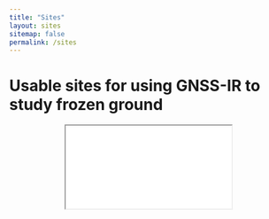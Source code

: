 ```yaml
---
title: "Sites"
layout: sites
sitemap: false
permalink: /sites
---
```


# Usable sites for using GNSS-IR to study frozen ground

<div style="width:100%; height:400px; border:none; text-align:center">
	<iframe 
	src = src="https://maps.googleapis.com/maps/api/js?key=AIzaSyD10Fid-ovVypHgfvy9OqRDNz65arl-lP8&callback=initMap&libraries=&v=weekly"
	id = "map"
	defer
	<script>
      // Initialize and add the map
      function initMap() {
        // The location of Uluru
        const uluru = { lat: -25.344, lng: 131.036 };
        // The map, centered at Uluru
        const map = new google.maps.Map(document.getElementById("map"), {
          zoom: 4,
          center: uluru,
        });
        // The marker, positioned at Uluru
        const marker = new google.maps.Marker({
          position: uluru,
          map: map,
        });
      }
    </script>
	></iframe>

</div>